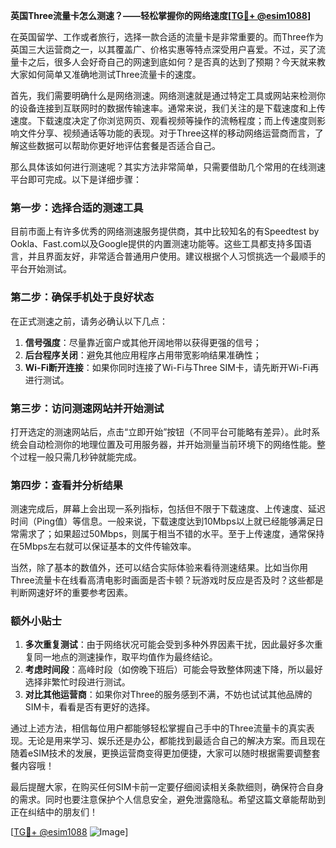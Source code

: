 **英国Three流量卡怎么测速？——轻松掌握你的网络速度[[TG💪+ @esim1088](https://t.me/s/esim1088)]**

在英国留学、工作或者旅行，选择一款合适的流量卡是非常重要的。而Three作为英国三大运营商之一，以其覆盖广、价格实惠等特点深受用户喜爱。不过，买了流量卡之后，很多人会好奇自己的网速到底如何？是否真的达到了预期？今天就来教大家如何简单又准确地测试Three流量卡的速度。

首先，我们需要明确什么是网络测速。网络测速就是通过特定工具或网站来检测你的设备连接到互联网时的数据传输速率。通常来说，我们关注的是下载速度和上传速度。下载速度决定了你浏览网页、观看视频等操作的流畅程度；而上传速度则影响文件分享、视频通话等功能的表现。对于Three这样的移动网络运营商而言，了解这些数据可以帮助你更好地评估套餐是否适合自己。

那么具体该如何进行测速呢？其实方法非常简单，只需要借助几个常用的在线测速平台即可完成。以下是详细步骤：

### 第一步：选择合适的测速工具

目前市面上有许多优秀的网络测速服务提供商，其中比较知名的有Speedtest by Ookla、Fast.com以及Google提供的内置测速功能等。这些工具都支持多国语言，并且界面友好，非常适合普通用户使用。建议根据个人习惯挑选一个最顺手的平台开始测试。

### 第二步：确保手机处于良好状态

在正式测速之前，请务必确认以下几点：
1. **信号强度**：尽量靠近窗户或其他开阔地带以获得更强的信号；
2. **后台程序关闭**：避免其他应用程序占用带宽影响结果准确性；
3. **Wi-Fi断开连接**：如果你同时连接了Wi-Fi与Three SIM卡，请先断开Wi-Fi再进行测试。

### 第三步：访问测速网站并开始测试

打开选定的测速网站后，点击“立即开始”按钮（不同平台可能略有差异）。此时系统会自动检测你的地理位置及可用服务器，并开始测量当前环境下的网络性能。整个过程一般只需几秒钟就能完成。

### 第四步：查看并分析结果

测速完成后，屏幕上会出现一系列指标，包括但不限于下载速度、上传速度、延迟时间（Ping值）等信息。一般来说，下载速度达到10Mbps以上就已经能够满足日常需求了；如果超过50Mbps，则属于相当不错的水平。至于上传速度，通常保持在5Mbps左右就可以保证基本的文件传输效率。

当然，除了基本的数值外，还可以结合实际体验来看待测速结果。比如当你用Three流量卡在线看高清电影时画面是否卡顿？玩游戏时反应是否及时？这些都是判断网速好坏的重要参考因素。

### 额外小贴士

1. **多次重复测试**：由于网络状况可能会受到多种外界因素干扰，因此最好多次重复同一地点的测速操作，取平均值作为最终结论。
2. **考虑时间段**：高峰时段（如傍晚下班后）可能会导致整体网速下降，所以最好选择非繁忙时段进行测试。
3. **对比其他运营商**：如果你对Three的服务感到不满，不妨也试试其他品牌的SIM卡，看看是否有更好的选择。

通过上述方法，相信每位用户都能够轻松掌握自己手中的Three流量卡的真实表现。无论是用来学习、娱乐还是办公，都能找到最适合自己的解决方案。而且现在随着eSIM技术的发展，更换运营商变得更加便捷，大家可以随时根据需要调整套餐内容哦！

最后提醒大家，在购买任何SIM卡前一定要仔细阅读相关条款细则，确保符合自身的需求。同时也要注意保护个人信息安全，避免泄露隐私。希望这篇文章能帮助到正在纠结中的朋友们！

[[TG💪+ @esim1088](https://t.me/s/esim1088) ![Image](https://i.postimg.cc/4NQfJmqS/Snipaste-2025-05-13-00-14-12.png)]